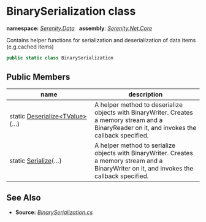# BinarySerialization class
**namespace:** *[Serenity.Data](../README.md#serenity.data-namespace)*   **assembly**: *[Serenity.Net.Core](../README.md)*

Contains helper functions for serialization and deserialization of data items (e.g.cached items)

```csharp
public static class BinarySerialization
```

## Public Members

| name | description |
| --- | --- |
| static [Deserialize&lt;TValue&gt;](BinarySerialization/Deserialize.md)(…) | A helper method to deserialize objects with BinaryWriter. Creates a memory stream and a BinaryReader on it, and invokes the callback specified. |
| static [Serialize](BinarySerialization/Serialize.md)(…) | A helper method to serialize objects with BinaryWriter. Creates a memory stream and a BinaryWriter on it, and invokes the callback specified. |

## See Also

* **Source:** *[BinarySerialization.cs](https://github.com/serenity-is/Serenity/blob/master/src/Serenity.Net.Core/Helpers/BinarySerialization.cs)*